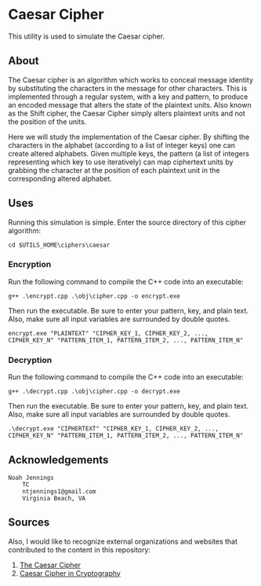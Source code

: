 # Caesar Cipher
This utility is used to simulate the Caesar cipher.

## About
The Caesar cipher is an algorithm which works to conceal message identity by substituting the characters in the message for other characters. This is implemented through a regular system, with a key and pattern, to produce an encoded message that alters the state of the plaintext units. Also known as the Shift cipher, the Caesar Cipher simply alters plaintext units and not the position of the units.

Here we will study the implementation of the Caesar cipher. By shifting the characters in the alphabet (according to a list of integer keys) one can create altered alphabets. Given multiple keys, the pattern (a list of integers representing which key to use iteratively) can map ciphertext units by grabbing the character at the position of each plaintext unit in the corresponding altered alphabet. 

## Uses
Running this simulation is simple. Enter the source directory of this cipher algorithm: 

```
cd $UTILS_HOME\ciphers\caesar
```

### Encryption
Run the following command to compile the C++ code into an executable:

```
g++ .\encrypt.cpp .\obj\cipher.cpp -o encrypt.exe
```

Then run the executable. Be sure to enter your pattern, key, and plain text. Also, make sure all input variables are surrounded by double quotes.

```
encrypt.exe "PLAINTEXT" "CIPHER_KEY_1, CIPHER_KEY_2, ..., CIPHER_KEY_N" "PATTERN_ITEM_1, PATTERN_ITEM_2, ..., PATTERN_ITEM_N"
```

### Decryption
Run the following command to compile the C++ code into an executable:

```
g++ .\decrypt.cpp .\obj\cipher.cpp -o decrypt.exe
```

Then run the executable. Be sure to enter your pattern, key, and plain text. Also, make sure all input variables are surrounded by double quotes.

```
.\decrypt.exe "CIPHERTEXT" "CIPHER_KEY_1, CIPHER_KEY_2, ..., CIPHER_KEY_N" "PATTERN_ITEM_1, PATTERN_ITEM_2, ..., PATTERN_ITEM_N"
```

## Acknowledgements
```
Noah Jennings 
    TC 
    ntjennings1@gmail.com
    Virginia Beach, VA
```

## Sources

Also, I would like to recognize external organizations and websites that contributed to the content in this repository:

1. [The Caesar Cipher](https://en.wikipedia.org/wiki/Caesar_cipher)
2. [Caesar Cipher in Cryptography](https://www.geeksforgeeks.org/ethical-hacking/caesar-cipher-in-cryptography/)